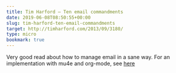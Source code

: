 ```yaml
---
title: Tim Harford — Ten email commandments
date: 2019-06-08T08:50:55+00:00
slug: tim-harford-ten-email-commandments
target: http://timharford.com/2013/09/3180/
type: micro
bookmark: true
---
```

Very good read about how to manage email in a sane way. For an implementation with mu4e and org-mode, see [here](http://pragmaticemacs.com/emacs/master-your-inbox-with-mu4e-and-org-mode/)
